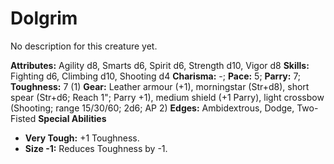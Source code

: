 # Dolgrim

No description for this creature yet.

**Attributes:** Agility d8, Smarts d6, Spirit d6, Strength d10, Vigor
d8
**Skills:** Fighting d6, Climbing d10, Shooting d4
**Charisma:** -; **Pace:** 5; **Parry:** 7; **Toughness:** 7 (1)
**Gear:** Leather armour (+1), morningstar (Str+d8), short spear
(Str+d6; Reach 1"; Parry +1), medium shield (+1 Parry), light crossbow
(Shooting; range 15/30/60; 2d6; AP 2)
**Edges:** Ambidextrous, Dodge, Two-Fisted
**Special Abilities**

- **Very Tough:** +1 Toughness.
- **Size -1:** Reduces Toughness by -1.
